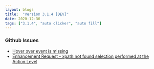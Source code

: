 ```yaml
---
layout: blogs
title:  "Version 3.1.4 [DEV]"
date: 2020-12-30
tags: ["3.1.4", "auto clicker", "auto fill"]
---
```


### Github Issues
* [Hover over event is missing](https://github.com/Dhruv-Techapps/auto-click-auto-fill/issues/128)
* [Enhancement Request - xpath not found selection performed at the Action Level](https://github.com/Dhruv-Techapps/auto-click-auto-fill/issues/123)